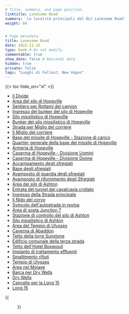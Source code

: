 ```yaml
---
# Title, summary, and page position.
linktitle: Lonesome Road
summary: 'Le località principali del DLC Lonesome Road'
weight: 60


# Page metadata.
title: Lonesome Road
date: 2022-11-15
type: book # Do not modify.
commentable: true
show_date: false # Nascondi data
hidden: true
private: false
tags: "Luoghi di Fallout: New Vegas"
---
```




{{< toc hide_on="xl" >}}


<div class="fnv">


- [Il Divide](../il-divide)
- [Area del silo di Hopeville](../area-del-silo-di-hopeville)
- [Sentiero per Rottami del canyon](../sentiero-per-rottami-del-canyon)
- [Ingresso del bunker del silo di Hopeville](../ingresso-del-bunker-del-silo-di-hopeville)
- [Silo missilistico di Hopeville](../silo-missilistico-di-hopeville)
- [Bunker del silo missilistico di Hopeville](../bunker-del-silo-missilistico-di-hopeville)
- [Strada per Miglio del corriere](../strada-per-miglio-del-corriere)
- [Il Miglio del corriere](../il-miglio-del-corriere)
- [Base del missile di Hopeville - Stazione di carico](../base-del-missile-di-hopeville-stazione-di-carico) <!--TODO-->
- [Quartier generale della base del missile di Hopeville](../quartier-generale-della-base-del-missile-di-hopeville)
- [Armeria di Hopeville](../armeria-di-hopeville)
- [Caserma di Hopeville - Divisione Uomini](../caserma-di-hopeville-divisione-uomini) <!--TODO-->
- [Caserma di Hopeville - Divisione Donne](../caserma-di-hopeville-divisione-donne) <!--TODO-->
- [Accampamento degli sfregiati](../accampamento-degli-sfregiati)
- [Base degli sfregiati](../base-degli-sfregiati)
- [Avamposto di guardia degli sfregiati](../avamposto-di-guardia-degli-sfregiati)
- [Avamposto di rifornimento degli Sfregiati](../avamposto-di-rifornimento-degli-sfregiati)
- [Area del silo di Ashton](../area-del-silo-di-ashton)
- [Entrata del tunnel del cavalcavia crollato](../entrata-del-tunnel-del-cavalcavia-crollato)
- [Ingresso della Strada principale](../ingresso-della-strada-principale)
- [Il Nido del corvo](../il-nido-del-corvo)
- [Svincolo dell'autostrada in rovina](../svincolo-dellautostrada-in-rovina)
- [Area di sosta Junction 7](../area-di-sosta-junction-7)
- [Stazione di controllo del silo di Ashton](../stazione-di-controllo-del-silo-di-ashton)
- [Silo missilistico di Ashton](../silo-missilistico-di-ashton)
- [Area del Tempio di Ulysses](../area-del-tempio-di-ulysses)
- [Caverna di Abaddon](../caverna-di-abaddon)
- [Tetto della torre Sunstone](../tetto-della-torre-sunstone)
- [Edificio comunale della terza strada](../edificio-comunale-della-terza-strada)
- [Tetto dell'Hotel Boxwood](../tetto-dellhotel-boxwood) <!--TODO-->
- [Impianto di trattamento effluenti](../impianto-di-trattamento-effluenti)
- [Smaltimento rifiuti](../smaltimento-rifiuti)
- [Tempio di Ulysses](../tempio-di-ulysses)
- [Aree nel Mojave](../aree-nel-mojave)
- [Barca per Dry Wells](../barca-per-dry-wells)
- [Dry Wells](../dry-wells)
- [Cancello per la Long 15](../cancello-per-la-long-15)
- [Long 15](../long-15)


{{<figure src="fnv/FNV_Divide.jpg">}}


</div>